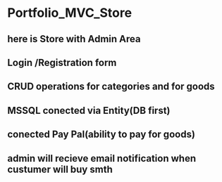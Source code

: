 # Portfolio_MVC_Store
## here is Store with Admin Area
## Login /Registration form
## CRUD operations for categories and for goods
## MSSQL conected via Entity(DB first)
## conected Pay Pal(ability to pay for goods)
## admin will recieve email notification when custumer will buy smth
